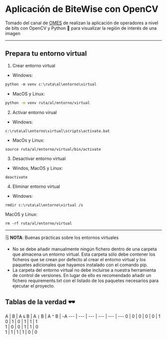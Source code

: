 
# Aplicación de BiteWise con OpenCV

Tomado del canal de [OMES](https://www.youtube.com/c/OMES-va) de realizan la aplicación de operadores a nivel de bits con OpenCV y Python 🐍️ para visualizar la región de interés de una imagen

***

## Prepara tu entorno virtual 

1.  Crear entorno virtual

* Windows:

```powershell
python -m venv c:\ruta\al\entorno\virtual
```

* MacOS y Linux:

```bash
python -m venv ruta/al/entorno/virtual
```

2. Activar entorno virual

* Windows:

```
c:\ruta\al\entorno\virtual\scripts\activate.bat
```

* MacOs y Linux:

```
source ruta/al/entorno/virtual/bin/activate
```

3. Desactivar entorno virtual

* Windos, MacOS y Linux:

```
deactivate
```

4. Eliminar entorno virtual

* Windows:

```
rmdir c:\ruta\al\entorno\virtual /s
```

MacOS y Linux:

```
rm -rf ruta/al/entorno/virtual
```

***

🗒️ **NOTA**: Buenas prácticas sobre los entornos virtuales

* No se debe añadir manualmente ningún fichero dentro de una carpeta que almacena un entorno virtual. Esta carpeta sólo debe contener los ficheros que se crean por defecto al crear el entorno virtual y los paquetes adicionales que hayamos instalado con el comando pip.
* La carpeta del entorno virtual no debe incluirse a nuestra herramienta de control de versiones. En lugar de ello es recomendado añadir un fichero requirements.txt con el listado de los paquetes necesarios para ejecutar el proyecto.

## Tablas de la verdad 🕶️


A   |   B | A `&` B | A `|` B | A `^` B | `~`A
--- | --- | --- | --- | --- | ---
0   | 0   | 0   | 0   | 0   |   1
0   | 1   | 0   | 1   | 1  |   1  
1   | 0   | 0   | 1   | 1  |   0   
1   | 1   | 1  |  1   | 0  |   0  


